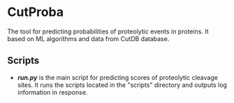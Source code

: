 # CutProba

The tool for predicting probabilities of proteolytic events in proteins. It based on ML algorithms and data from CutDB database.

## Scripts

- ***run.py*** is the main script for predicting scores of proteolytic cleavage sites. It runs the scripts located in the "scripts" directory and outputs log information in response.
